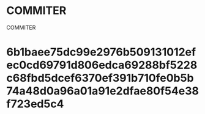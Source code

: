 # COMMITER
COMMITER






# 6b1baee75dc99e2976b509131012efec0cd69791d806edca69288bf5228c68fbd5dcef6370ef391b710fe0b5b74a48d0a96a01a91e2dfae80f54e38f723ed5c4
